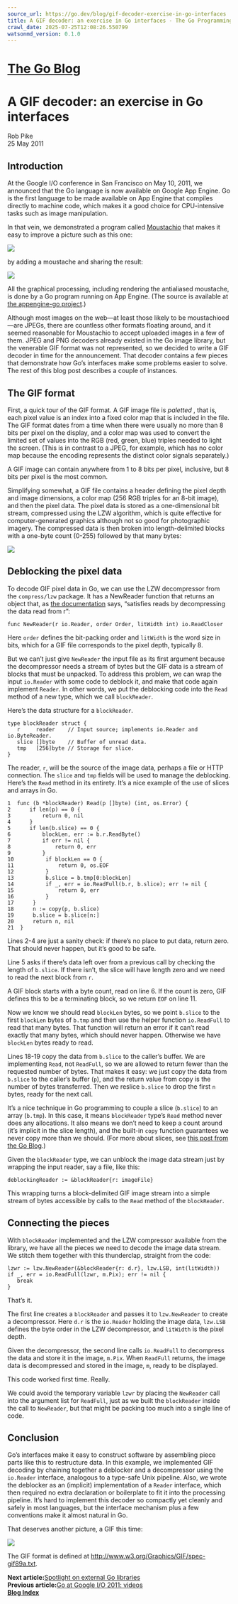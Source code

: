 ```yaml
---
source_url: https://go.dev/blog/gif-decoder-exercise-in-go-interfaces
title: A GIF decoder: an exercise in Go interfaces - The Go Programming Language
crawl_date: 2025-07-25T12:08:26.550799
watsonmd_version: 0.1.0
---
```


# [The Go Blog](/blog/)

# A GIF decoder: an exercise in Go interfaces

Rob Pike  
25 May 2011 

## Introduction

At the Google I/O conference in San Francisco on May 10, 2011, we announced that the Go language is now available on Google App Engine. Go is the first language to be made available on App Engine that compiles directly to machine code, which makes it a good choice for CPU-intensive tasks such as image manipulation.

In that vein, we demonstrated a program called [Moustachio](http://moustach-io.appspot.com/) that makes it easy to improve a picture such as this one:

![](gif-decoder/image00.jpg)

by adding a moustache and sharing the result:

![](gif-decoder/image02.jpg)

All the graphical processing, including rendering the antialiased moustache, is done by a Go program running on App Engine. (The source is available at [the appengine-go project](http://code.google.com/p/appengine-go/source/browse/example/moustachio/).)

Although most images on the web—at least those likely to be moustachioed—are JPEGs, there are countless other formats floating around, and it seemed reasonable for Moustachio to accept uploaded images in a few of them. JPEG and PNG decoders already existed in the Go image library, but the venerable GIF format was not represented, so we decided to write a GIF decoder in time for the announcement. That decoder contains a few pieces that demonstrate how Go’s interfaces make some problems easier to solve. The rest of this blog post describes a couple of instances.

## The GIF format

First, a quick tour of the GIF format. A GIF image file is _paletted_ , that is, each pixel value is an index into a fixed color map that is included in the file. The GIF format dates from a time when there were usually no more than 8 bits per pixel on the display, and a color map was used to convert the limited set of values into the RGB (red, green, blue) triples needed to light the screen. (This is in contrast to a JPEG, for example, which has no color map because the encoding represents the distinct color signals separately.)

A GIF image can contain anywhere from 1 to 8 bits per pixel, inclusive, but 8 bits per pixel is the most common.

Simplifying somewhat, a GIF file contains a header defining the pixel depth and image dimensions, a color map (256 RGB triples for an 8-bit image), and then the pixel data. The pixel data is stored as a one-dimensional bit stream, compressed using the LZW algorithm, which is quite effective for computer-generated graphics although not so good for photographic imagery. The compressed data is then broken into length-delimited blocks with a one-byte count (0-255) followed by that many bytes:

![](gif-decoder/image03.gif)

## Deblocking the pixel data

To decode GIF pixel data in Go, we can use the LZW decompressor from the `compress/lzw` package. It has a NewReader function that returns an object that, as [the documentation](/pkg/compress/lzw/#NewReader) says, “satisfies reads by decompressing the data read from r”:
    
    
    func NewReader(r io.Reader, order Order, litWidth int) io.ReadCloser
    

Here `order` defines the bit-packing order and `litWidth` is the word size in bits, which for a GIF file corresponds to the pixel depth, typically 8.

But we can’t just give `NewReader` the input file as its first argument because the decompressor needs a stream of bytes but the GIF data is a stream of blocks that must be unpacked. To address this problem, we can wrap the input `io.Reader` with some code to deblock it, and make that code again implement `Reader`. In other words, we put the deblocking code into the `Read` method of a new type, which we call `blockReader`.

Here’s the data structure for a `blockReader`.
    
    
    type blockReader struct {
       r     reader    // Input source; implements io.Reader and io.ByteReader.
       slice []byte    // Buffer of unread data.
       tmp   [256]byte // Storage for slice.
    }
    

The reader, `r`, will be the source of the image data, perhaps a file or HTTP connection. The `slice` and `tmp` fields will be used to manage the deblocking. Here’s the `Read` method in its entirety. It’s a nice example of the use of slices and arrays in Go.
    
    
    1  func (b *blockReader) Read(p []byte) (int, os.Error) {
    2      if len(p) == 0 {
    3          return 0, nil
    4      }
    5      if len(b.slice) == 0 {
    6          blockLen, err := b.r.ReadByte()
    7          if err != nil {
    8              return 0, err
    9          }
    10          if blockLen == 0 {
    11              return 0, os.EOF
    12          }
    13          b.slice = b.tmp[0:blockLen]
    14          if _, err = io.ReadFull(b.r, b.slice); err != nil {
    15              return 0, err
    16          }
    17      }
    18      n := copy(p, b.slice)
    19      b.slice = b.slice[n:]
    20      return n, nil
    21  }
    

Lines 2-4 are just a sanity check: if there’s no place to put data, return zero. That should never happen, but it’s good to be safe.

Line 5 asks if there’s data left over from a previous call by checking the length of `b.slice`. If there isn’t, the slice will have length zero and we need to read the next block from `r`.

A GIF block starts with a byte count, read on line 6. If the count is zero, GIF defines this to be a terminating block, so we return `EOF` on line 11.

Now we know we should read `blockLen` bytes, so we point `b.slice` to the first `blockLen` bytes of `b.tmp` and then use the helper function `io.ReadFull` to read that many bytes. That function will return an error if it can’t read exactly that many bytes, which should never happen. Otherwise we have `blockLen` bytes ready to read.

Lines 18-19 copy the data from `b.slice` to the caller’s buffer. We are implementing `Read`, not `ReadFull`, so we are allowed to return fewer than the requested number of bytes. That makes it easy: we just copy the data from `b.slice` to the caller’s buffer (`p`), and the return value from copy is the number of bytes transferred. Then we reslice `b.slice` to drop the first `n` bytes, ready for the next call.

It’s a nice technique in Go programming to couple a slice (`b.slice`) to an array (`b.tmp`). In this case, it means `blockReader` type’s `Read` method never does any allocations. It also means we don’t need to keep a count around (it’s implicit in the slice length), and the built-in `copy` function guarantees we never copy more than we should. (For more about slices, see [this post from the Go Blog](/blog/go-slices-usage-and-internals).)

Given the `blockReader` type, we can unblock the image data stream just by wrapping the input reader, say a file, like this:
    
    
    deblockingReader := &blockReader{r: imageFile}
    

This wrapping turns a block-delimited GIF image stream into a simple stream of bytes accessible by calls to the `Read` method of the `blockReader`.

## Connecting the pieces

With `blockReader` implemented and the LZW compressor available from the library, we have all the pieces we need to decode the image data stream. We stitch them together with this thunderclap, straight from the code:
    
    
    lzwr := lzw.NewReader(&blockReader{r: d.r}, lzw.LSB, int(litWidth))
    if _, err = io.ReadFull(lzwr, m.Pix); err != nil {
       break
    }
    

That’s it.

The first line creates a `blockReader` and passes it to `lzw.NewReader` to create a decompressor. Here `d.r` is the `io.Reader` holding the image data, `lzw.LSB` defines the byte order in the LZW decompressor, and `litWidth` is the pixel depth.

Given the decompressor, the second line calls `io.ReadFull` to decompress the data and store it in the image, `m.Pix`. When `ReadFull` returns, the image data is decompressed and stored in the image, `m`, ready to be displayed.

This code worked first time. Really.

We could avoid the temporary variable `lzwr` by placing the `NewReader` call into the argument list for `ReadFull`, just as we built the `blockReader` inside the call to `NewReader`, but that might be packing too much into a single line of code.

## Conclusion

Go’s interfaces make it easy to construct software by assembling piece parts like this to restructure data. In this example, we implemented GIF decoding by chaining together a deblocker and a decompressor using the `io.Reader` interface, analogous to a type-safe Unix pipeline. Also, we wrote the deblocker as an (implicit) implementation of a `Reader` interface, which then required no extra declaration or boilerplate to fit it into the processing pipeline. It’s hard to implement this decoder so compactly yet cleanly and safely in most languages, but the interface mechanism plus a few conventions make it almost natural in Go.

That deserves another picture, a GIF this time:

![](gif-decoder/image01.gif)

The GIF format is defined at <http://www.w3.org/Graphics/GIF/spec-gif89a.txt>.

**Next article:**[Spotlight on external Go libraries](/blog/external-libraries)  
**Previous article:**[Go at Google I/O 2011: videos](/blog/io2011)  
**[Blog Index](/blog/all)**